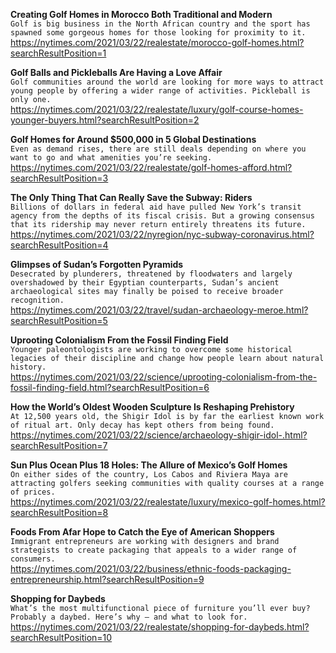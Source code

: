 **Creating Golf Homes in Morocco Both Traditional and Modern**\
`Golf is big business in the North African country and the sport has spawned some gorgeous homes for those looking for proximity to it.`\
https://nytimes.com/2021/03/22/realestate/morocco-golf-homes.html?searchResultPosition=1

**Golf Balls and Pickleballs Are Having a Love Affair**\
`Golf communities around the world are looking for more ways to attract young people by offering a wider range of activities. Pickleball is only one.`\
https://nytimes.com/2021/03/22/realestate/luxury/golf-course-homes-younger-buyers.html?searchResultPosition=2

**Golf Homes for Around $500,000 in 5 Global Destinations**\
`Even as demand rises, there are still deals depending on where you want to go and what amenities you’re seeking.`\
https://nytimes.com/2021/03/22/realestate/golf-homes-afford.html?searchResultPosition=3

**The Only Thing That Can Really Save the Subway: Riders**\
`Billions of dollars in federal aid have pulled New York’s transit agency from the depths of its fiscal crisis. But a growing consensus that its ridership may never return entirely threatens its future.`\
https://nytimes.com/2021/03/22/nyregion/nyc-subway-coronavirus.html?searchResultPosition=4

**Glimpses of Sudan’s Forgotten Pyramids**\
`Desecrated by plunderers, threatened by floodwaters and largely overshadowed by their Egyptian counterparts, Sudan’s ancient archaeological sites may finally be poised to receive broader recognition.`\
https://nytimes.com/2021/03/22/travel/sudan-archaeology-meroe.html?searchResultPosition=5

**Uprooting Colonialism From the Fossil Finding Field**\
`Younger paleontologists are working to overcome some historical legacies of their discipline and change how people learn about natural history.`\
https://nytimes.com/2021/03/22/science/uprooting-colonialism-from-the-fossil-finding-field.html?searchResultPosition=6

**How the World’s Oldest Wooden Sculpture Is Reshaping Prehistory**\
`At 12,500 years old, the Shigir Idol is by far the earliest known work of ritual art. Only decay has kept others from being found.`\
https://nytimes.com/2021/03/22/science/archaeology-shigir-idol-.html?searchResultPosition=7

**Sun Plus Ocean Plus 18 Holes: The Allure of Mexico’s Golf Homes**\
`On either sides of the country, Los Cabos and Riviera Maya are attracting golfers seeking communities with quality courses at a range of prices.`\
https://nytimes.com/2021/03/22/realestate/luxury/mexico-golf-homes.html?searchResultPosition=8

**Foods From Afar Hope to Catch the Eye of American Shoppers**\
`Immigrant entrepreneurs are working with designers and brand strategists to create packaging that appeals to a wider range of consumers.`\
https://nytimes.com/2021/03/22/business/ethnic-foods-packaging-entrepreneurship.html?searchResultPosition=9

**Shopping for Daybeds**\
`What’s the most multifunctional piece of furniture you’ll ever buy? Probably a daybed. Here’s why — and what to look for.`\
https://nytimes.com/2021/03/22/realestate/shopping-for-daybeds.html?searchResultPosition=10

